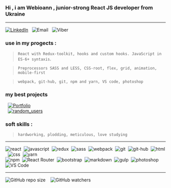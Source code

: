 ### Hi , i am Webioann , junior-strong React JS developer from Ukraine
***
[![LinkedIn][1b]][1]&nbsp; &nbsp;![Email][2b]&nbsp; &nbsp;![Viber][3b] 
### use in my progects :
> `React with Redux-toolkit, hooks and custom hooks. JavaScript in ES-6+ syntaxis`.<br/>

>  `Preprocessors SASS and LESS, CSS-root, flex, grid, animation, mobile-first` <br/>

>  `webpack, git-hub, git, npm and yarn, VS code, photoshop` <br/>
### my best projects <br/>
&nbsp; [![Portfolio][4b]][4a]<br/>
&nbsp; [![random_users][5b]][5a]
### soft skills :
>  `hardworking, plodding, meticulous, love studying` <br/>
***
![react](https://img.shields.io/badge/react-blue.svg?style=flat&logo=react&logoColor=white)&nbsp;
![javascript](https://img.shields.io/badge/javascript-%23323330.svg?style=flat&logo=javascript&logoColor=%23F7DF1E)&nbsp;
![redux](https://img.shields.io/badge/redux-%23593d88.svg?style=flat&logo=redux&logoColor=white)&nbsp;
![sass](https://img.shields.io/badge/SASS-hotpink.svg?style=flat&logo=SASS&logoColor=white)&nbsp;
![webpack](https://img.shields.io/badge/webpack-%238DD6F9.svg?style=flat&logo=webpack&logoColor=black)&nbsp;
![git](https://img.shields.io/badge/git-%23F05033.svg?style=flat&logo=git&logoColor=white)&nbsp;
![git-hub](https://img.shields.io/badge/github-%23323330.svg?style=flat&logo=github&logoColor=white)&nbsp;
![html](https://img.shields.io/badge/html5-%23E34F26.svg?style=flat&logo=html5&logoColor=white)&nbsp;
![css](https://img.shields.io/badge/css3-%231572B6.svg?style=flat&logo=css3&logoColor=white)&nbsp;
![yarn](https://img.shields.io/badge/yarn-%232C8EBB.svg?style=flat&logo=yarn&logoColor=white)&nbsp; <br/>
![npm](https://img.shields.io/badge/NPM-%23323330.svg?style=flat&logo=npm&logoColor=white)&nbsp;
![React Router](https://img.shields.io/badge/react_router-CA4245?style=flat&logo=react-router&logoColor=white)&nbsp;
![bootstrap](https://img.shields.io/badge/bootstrap-%23563D7C.svg?style=flat&logo=bootstrap&logoColor=white)&nbsp;
![markdown](https://img.shields.io/badge/markdown-%23E34F26.svg?style=flat&logo=markdown&logoColor=white)&nbsp;
![gulp](https://img.shields.io/badge/GULP-%23CF4647.svg?style=flat&logo=gulp&logoColor=white)&nbsp;
![photoshop](https://img.shields.io/badge/photoshop-green.svg?style=flat&logo=adobephotoshop&logoColor=white)&nbsp;
![VS Code](https://img.shields.io/badge/VS%20Code-0078d7.svg?style=flat&logo=visual-studio-code&logoColor=white)&nbsp;
***
![GitHub repo size][4] &nbsp;&nbsp;  ![GitHub watchers][5] <!--   DINAMIC IN REPOSITORY  -->
<!------------- LINKS ---------------->
[1]: https://www.linkedin.com/in/alexander-veles "view my LinkedIn"
[1b]: https://img.shields.io/badge/alexandr_veles-%230077b5.svg?style=flat&logo=linkedIn&logoColor=white
[2b]: https://img.shields.io/badge/ioannn7777@gmail.com-%23E34F26.svg?style=flat&logo=gmail&logoColor=red&color=yellow "my emaile"
[3b]: https://img.shields.io/badge/+38_(096)_842_25_72-%23593d88.svg?style=?style=for-the-badge&logo=viber&logoColor=white "send me masage on Viber"
<!-- ------------ PORTFOLIO LINKS ---------------------------------------->
[4a]: https://webioann.github.io/portfolio/ "visite my portfolio"
[4b]: https://img.shields.io/static/v1?label=portfolio&message=https://webioann.github.io/portfolio/&color=red
<!-- ------------ RANDOM USERS LINKS ---------------------------------------->
[5a]: https://webioann.github.io/random_users/ "visite random_users app"
[5b]: https://img.shields.io/static/v1?label=random_users&message=https://webioann.github.io/random_users/&color=orange


[4]: https://img.shields.io/github/repo-size/webioann/webioann?color=red&logo=GitHub
[5]: https://img.shields.io/github/watchers/webioann/webioann?color=red&logo=GitHub



<!-- <img src="./assets/github-bg.jpg"/> -->







